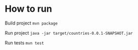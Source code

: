 # How to run

Build project
`mvn package`

Run project
`java -jar target/countries-0.0.1-SNAPSHOT.jar`

Run tests
`mvn test`
